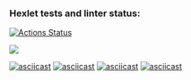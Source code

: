 ### Hexlet tests and linter status:
[![Actions Status](https://github.com/sea-pelmen/java-project-61/workflows/hexlet-check/badge.svg)](https://github.com/sea-pelmen/java-project-61/actions)

<a href="https://codeclimate.com/github/sea-pelmen/java-project-61/maintainability"><img src="https://api.codeclimate.com/v1/badges/603fabff6ad02dd98a78/maintainability" /></a>

[![asciicast](https://asciinema.org/a/cZBpf2Tx0HbUrfBj6icCYo9mR.svg)](https://asciinema.org/a/cZBpf2Tx0HbUrfBj6icCYo9mR)
[![asciicast](https://asciinema.org/a/34fKqFTm6ChJoOcb4KnsvYi2l.svg)](https://asciinema.org/a/34fKqFTm6ChJoOcb4KnsvYi2l)
[![asciicast](https://asciinema.org/a/5KaWDzQ5k7TQMBLKdTimK9EF8.svg)](https://asciinema.org/a/5KaWDzQ5k7TQMBLKdTimK9EF8)
[![asciicast](https://asciinema.org/a/RxdFrbVvOkM6r9WhzPIa1LpJM.svg)](https://asciinema.org/a/RxdFrbVvOkM6r9WhzPIa1LpJM)